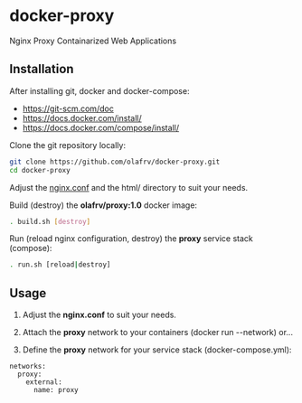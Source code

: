 # docker-proxy
Nginx Proxy Containarized Web Applications

## Installation

After installing git, docker and docker-compose:

* https://git-scm.com/doc
* https://docs.docker.com/install/
* https://docs.docker.com/compose/install/

Clone the git repository locally:

```bash
git clone https://github.com/olafrv/docker-proxy.git
cd docker-proxy
```
Adjust the [nginx.conf](https://docs.docker.com/samples/library/nginx/) and the html/ directory to suit your needs.

Build (destroy) the **olafrv/proxy:1.0** docker image:

```bash
. build.sh [destroy]
```

Run (reload nginx configuration, destroy) the **proxy** service stack (compose):

```bash
. run.sh [reload|destroy]
```

## Usage

1. Adjust the **nginx.conf** to suit your needs.

2. Attach the **proxy** network to your containers (docker run --network) or...

3. Define the **proxy** network for your service stack (docker-compose.yml):

```
networks:
  proxy:
    external:
      name: proxy

```


